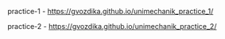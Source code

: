 practice-1 - https://gvozdika.github.io/unimechanik_practice_1/

practice-2 - https://gvozdika.github.io/unimechanik_practice_2/
